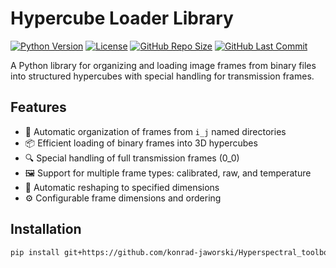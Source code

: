 # Hypercube Loader Library

[![Python Version](https://img.shields.io/badge/python-3.6%2B-blue)]()
[![License](https://img.shields.io/badge/license-MIT-green)]()
[![GitHub Repo Size](https://img.shields.io/github/repo-size/yourusername/hypercube-loader)]()
[![GitHub Last Commit](https://img.shields.io/github/last-commit/yourusername/hypercube-loader)]()

A Python library for organizing and loading image frames from binary files into structured hypercubes with special handling for transmission frames.

## Features

- 🧩 Automatic organization of frames from `i_j` named directories
- 📦 Efficient loading of binary frames into 3D hypercubes
- 🔍 Special handling of full transmission frames (0_0)
- 🖼️ Support for multiple frame types: calibrated, raw, and temperature
- 📏 Automatic reshaping to specified dimensions
- ⚙️ Configurable frame dimensions and ordering

## Installation

```bash
pip install git+https://github.com/konrad-jaworski/Hyperspectral_toolbox.git
```
